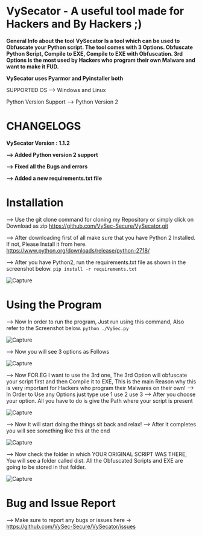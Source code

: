 # VySecator - A useful tool made for Hackers and By Hackers ;)
**General Info about the tool**
**VySecator Is a tool which can be used to Obfuscate your Python script. The tool comes with 3 Options. Obfuscate Python Script, Compile to EXE, Compile to EXE with Obfuscation.
3rd Options is the most used by Hackers who program their own Malware and want to make it FUD.**

**VySecator uses Pyarmor and Pyinstaller both**

SUPPORTED OS --> Windows and Linux

Python Version Support --> Python Version 2 

# CHANGELOGS
**VySecator Version : 1.1.2**

 **--> Added Python version 2 support**
 
 **--> Fixed all the Bugs and errors**
 
 **--> Added a new requirements.txt file**
 
 
# Installation
 --> Use the git clone command for cloning my Repository or simply click on Download as zip
     https://github.com/VySec-Secure/VySecator.git
 
 --> After downloading first of all make sure that you have Python 2 Installed. If not, Please Install it from here.
     https://www.python.org/downloads/release/python-2718/
     
 --> After you have Python2, run the requirements.txt file as shown in the screenshot below.
    `pip install -r requirements.txt`
  
![Capture](https://user-images.githubusercontent.com/67494275/87252887-26993480-c494-11ea-8571-dea7161c7338.PNG)

# Using the Program
 --> Now In order to run the program, Just run using this command, Also refer to the Screenshot below.
 `python ./VySec.py`
 
 ![Capture](https://user-images.githubusercontent.com/67494275/87252963-bfc84b00-c494-11ea-8cff-91cb2443e1f4.PNG)

 --> Now you will see 3 options as Follows
 
 
 ![Capture](https://user-images.githubusercontent.com/67494275/87253034-74fb0300-c495-11ea-8571-15b2a5115f5c.PNG)
 
 --> Now FOR.EG I want to use the 3rd one, The 3rd Option will obfuscate your script first and then Compile it to EXE,
     This is the main Reason why this is very important for Hackers who program their Malwares on their own!
 --> In Order to Use any Options just type
     use 1
     use 2
     use 3
 --> After you choose your option. All you have to do is give the Path where your script is present
 
![Capture](https://user-images.githubusercontent.com/67494275/87253103-15e9be00-c496-11ea-92cc-c1cafd60eca3.PNG)
 
 --> Now It will start doing the things sit back and relax!
 --> After it completes you will see something like this at the end
 
 ![Capture](https://user-images.githubusercontent.com/67494275/87253117-33b72300-c496-11ea-92df-904d57a09169.PNG)
 
 --> Now check the folder in which YOUR ORIGINAL SCRIPT WAS THERE, You will see a folder called dist. All the Obfuscated Scripts and EXE are going to be stored in that folder.
 
 ![Capture](https://user-images.githubusercontent.com/67494275/87253147-63fec180-c496-11ea-86af-ec1a25035e0c.PNG)


# Bug and Issue Report
 --> Make sure to report any bugs or issues here -> https://github.com/VySec-Secure/VySecator/issues
 
